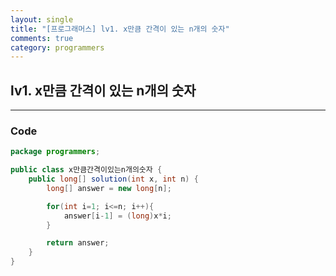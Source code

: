 ```yaml
---
layout: single
title: "[프로그래머스] lv1. x만큼 간격이 있는 n개의 숫자"
comments: true
category: programmers
---
```


## lv1.   x만큼 간격이 있는 n개의 숫자

---

### Code

```java
package programmers;

public class x만큼간격이있는n개의숫자 {
    public long[] solution(int x, int n) {
        long[] answer = new long[n];

        for(int i=1; i<=n; i++){
            answer[i-1] = (long)x*i;
        }

        return answer;
    }
}

```

